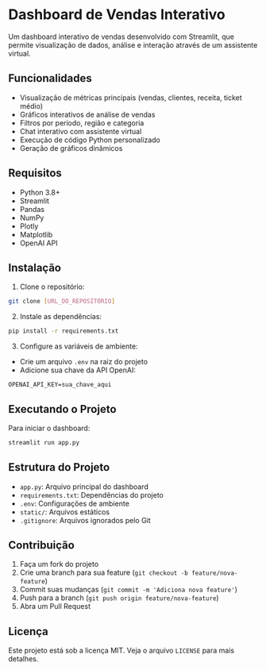# Dashboard de Vendas Interativo

Um dashboard interativo de vendas desenvolvido com Streamlit, que permite visualização de dados, análise e interação através de um assistente virtual.

## Funcionalidades

- Visualização de métricas principais (vendas, clientes, receita, ticket médio)
- Gráficos interativos de análise de vendas
- Filtros por período, região e categoria
- Chat interativo com assistente virtual
- Execução de código Python personalizado
- Geração de gráficos dinâmicos

## Requisitos

- Python 3.8+
- Streamlit
- Pandas
- NumPy
- Plotly
- Matplotlib
- OpenAI API

## Instalação

1. Clone o repositório:
```bash
git clone [URL_DO_REPOSITÓRIO]
```

2. Instale as dependências:
```bash
pip install -r requirements.txt
```

3. Configure as variáveis de ambiente:
- Crie um arquivo `.env` na raiz do projeto
- Adicione sua chave da API OpenAI:
```
OPENAI_API_KEY=sua_chave_aqui
```

## Executando o Projeto

Para iniciar o dashboard:
```bash
streamlit run app.py
```

## Estrutura do Projeto

- `app.py`: Arquivo principal do dashboard
- `requirements.txt`: Dependências do projeto
- `.env`: Configurações de ambiente
- `static/`: Arquivos estáticos
- `.gitignore`: Arquivos ignorados pelo Git

## Contribuição

1. Faça um fork do projeto
2. Crie uma branch para sua feature (`git checkout -b feature/nova-feature`)
3. Commit suas mudanças (`git commit -m 'Adiciona nova feature'`)
4. Push para a branch (`git push origin feature/nova-feature`)
5. Abra um Pull Request

## Licença

Este projeto está sob a licença MIT. Veja o arquivo `LICENSE` para mais detalhes. 